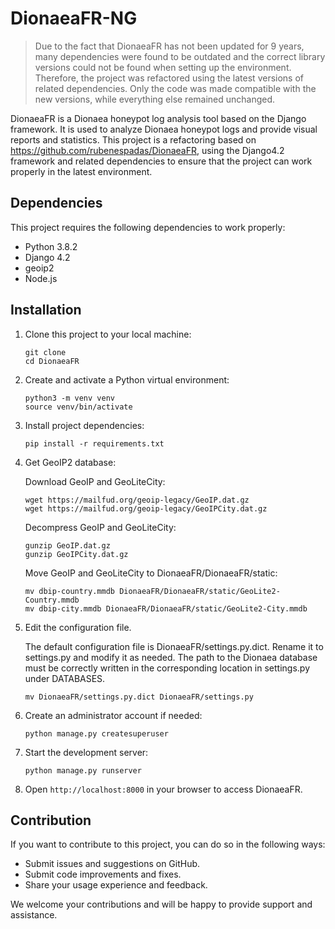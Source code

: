 # DionaeaFR-NG

> Due to the fact that DionaeaFR has not been updated for 9 years, many dependencies were found to be outdated and the correct library versions could not be found when setting up the environment. Therefore, the project was refactored using the latest versions of related dependencies. Only the code was made compatible with the new versions, while everything else remained unchanged.

DionaeaFR is a Dionaea honeypot log analysis tool based on the Django framework. It is used to analyze Dionaea honeypot logs and provide visual reports and statistics. 
This project is a refactoring based on https://github.com/rubenespadas/DionaeaFR, using the Django4.2 framework and related dependencies to ensure that the project can work properly in the latest environment.

## Dependencies

This project requires the following dependencies to work properly:

-   Python 3.8.2
-   Django 4.2
-   geoip2
-   Node.js

## Installation

1. Clone this project to your local machine:

   ```
   git clone 
   cd DionaeaFR
   ```

2. Create and activate a Python virtual environment:

   ```
   python3 -m venv venv
   source venv/bin/activate
   ```

3. Install project dependencies:

   ```
   pip install -r requirements.txt
   ```

4. Get GeoIP2 database:

   Download GeoIP and GeoLiteCity:
   ```
   wget https://mailfud.org/geoip-legacy/GeoIP.dat.gz
   wget https://mailfud.org/geoip-legacy/GeoIPCity.dat.gz
   ```

   Decompress GeoIP and GeoLiteCity:

   ```
   gunzip GeoIP.dat.gz
   gunzip GeoIPCity.dat.gz
   ```

   Move GeoIP and GeoLiteCity to DionaeaFR/DionaeaFR/static:
   ```
   mv dbip-country.mmdb DionaeaFR/DionaeaFR/static/GeoLite2-Country.mmdb
   mv dbip-city.mmdb DionaeaFR/DionaeaFR/static/GeoLite2-City.mmdb
   ```


5. Edit the configuration file.

   The default configuration file is DionaeaFR/settings.py.dict. Rename it to settings.py and modify it as needed. The path to the Dionaea database must be correctly written in the corresponding location in settings.py under DATABASES.
   ```
   mv DionaeaFR/settings.py.dict DionaeaFR/settings.py
   ```
6. Create an administrator account if needed:

   ```
   python manage.py createsuperuser
   ```

7. Start the development server:

   ```
   python manage.py runserver
   ```

8. Open `http://localhost:8000` in your browser to access DionaeaFR.


## Contribution

If you want to contribute to this project, you can do so in the following ways:

-   Submit issues and suggestions on GitHub.
-   Submit code improvements and fixes.
-   Share your usage experience and feedback.

We welcome your contributions and will be happy to provide support and assistance.